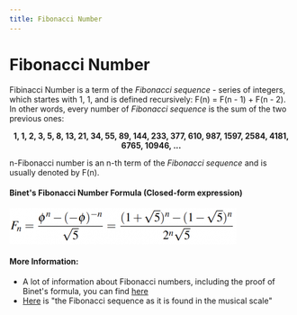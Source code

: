 ```yaml
---
title: Fibonacci Number
---
```

# Fibonacci Number

Fibinacci Number is a term of the <i>Fibonacci sequence</i> - series of integers, which startes with 1, 1, and is defined recursively: F(n) = F(n - 1) + F(n - 2). In other words, every number of <i>Fibonacci sequence</i> is the sum of the two previous ones:

<p align="center"><b>1, 1, 2, 3, 5, 8, 13, 21, 34, 55, 89, 144, 233, 377, 610, 987, 1597, 2584, 4181, 6765, 10946, ...</b></p>

n-Fibonacci number is an n-th term of the <i>Fibonacci sequence</i> and is usually denoted by F(n).

#### Binet's Fibonacci Number Formula (Closed-form expression)

![<p align="center"><p>](https://github.com/nuwanda57/resources/blob/master/images/binet%20(1)_403x64.png)

<!-- The article goes here, in GitHub-flavored Markdown. Feel free to add YouTube videos, images, and CodePen/JSBin embeds  -->

#### More Information:
<ul>
  <li>A lot of information about Fibonacci numbers, including the proof of Binet's formula, you can find <a href="https://en.wikipedia.org/wiki/Fibonacci_number">here</a></li>
  <li><a href="https://www.youtube.com/watch?v=2pbEarwdusc">Here</a> is "the Fibonacci sequence as it is found in the musical scale"</li>
</ul>


